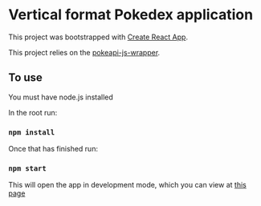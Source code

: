 # Vertical format Pokedex application

This project was bootstrapped with [Create React App](https://github.com/facebook/create-react-app).

This project relies on the [pokeapi-js-wrapper](https://github.com/PokeAPI/pokeapi-js-wrapper).

## To use

You must have node.js installed

In the root run:

### `npm install`

Once that has finished run:

### `npm start`

This will open the app in development mode, which you can view at [this page](http://localhost:3000)